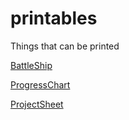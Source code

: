 # printables
Things that can be printed

[BattleShip](https://stephengeorgewest.github.io/printables/BattleShip/)

[ProgressChart](https://stephengeorgewest.github.io/printables/ProgressChart/)

[ProjectSheet](https://stephengeorgewest.github.io/printables/ProjectSheet/)
